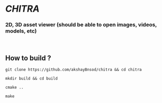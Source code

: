 # ***CHITRA***
### 2D, 3D asset viewer (should be able to open images, videos, models, etc)
<br>

## How to build ?

```
git clone https://github.com/akshayBnsod/chitra && cd chitra
```
```
mkdir build && cd build
```
```
cmake ..
```
```
make
```
